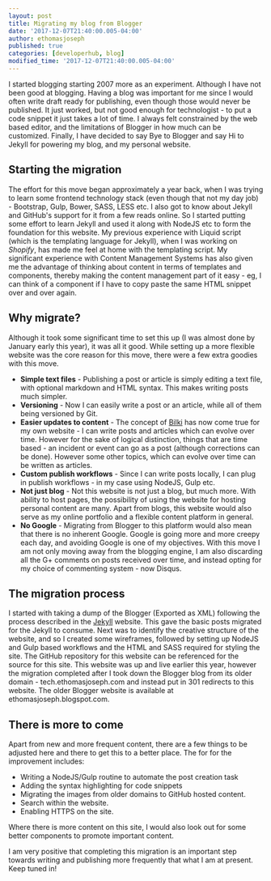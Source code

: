 ```yaml
---
layout: post
title: Migrating my blog from Blogger
date: '2017-12-07T21:40:00.005-04:00'
author: ethomasjoseph
published: true
categories: [developerhub, blog]
modified_time: '2017-12-07T21:40:00.005-04:00'
---
```

I started blogging starting 2007 more as an experiment. Although I have not been good at blogging. Having a blog was important for me since I would often write draft ready for publishing, even though those would never be published. It just worked, but not good enough for technologist - to put a code snippet it just takes a lot of time. I always felt constrained by the web based editor, and the limitations of Blogger in how much can be customized. Finally, I have decided to say Bye to Blogger and say Hi to Jekyll for powering my blog, and my personal website.

## Starting the migration
The effort for this move began approximately a year back, when I was trying to learn some frontend technology stack (even though that not my day job) - Bootstrap, Gulp, Bower, SASS, LESS etc. I also got to know about Jekyll and GitHub's support for it from a few reads online. So I started putting some effort to learn Jekyll and used it along with NodeJS etc to form the foundation for this website. My previous experience with Liquid script (which is the templating language for Jekyll), when I was working on _Shopify_, has made me feel at home with the templating script. My significant experience with Content Management Systems has also given me the advantage of thinking about content in terms of templates and components, thereby making the content management part of it easy - eg, I can think of a component if I have to copy paste the same HTML snippet over and over again.

## Why migrate?
Although it took some significant time to set this up (I was almost done by January early this year), it was all it good. While setting up a more flexible website was the core reason for this move, there were a few extra goodies with this move.
* **Simple text files** - Publishing a post or article is simply editing a text file, with optional markdown and HTML syntax. This makes writing posts much simpler.
* **Versioning** - Now I can easily write a post or an article, while all of them being versioned by Git.
* **Easier updates to content** - The concept of <a href="https://www.martinfowler.com/bliki/WhatIsaBliki.html" target='blank'>Bilki</a> has now come true for my own website - I can write posts and articles which can evolve over time. However for the sake of logical distinction, things that are time based - an incident or event can go as a post (although corrections can be done). However some other topics, which can evolve over time can be written as articles.
* **Custom publish workflows** - Since I can write posts locally, I can plug in publish workflows - in my case using NodeJS, Gulp etc.
* **Not just blog** - Not this website is not just a blog, but much more. With ability to host pages, the possibility of using the website for hosting personal content are many. Apart from blogs, this website would also serve as my online portfolio and a flexible content platform in general.
* **No Google** - Migrating from Blogger to this platform would also mean that there is no inherent Google. Google is going more and more creepy each day, and avoiding Google is one of my objectives. With this move I am not only moving away from the blogging engine, I am also discarding all the G+ comments on posts received over time, and instead opting for my choice of commenting system - now Disqus.


## The migration process
I started with taking a dump of the Blogger (Exported as XML) following the process described in the <a href="http://import.jekyllrb.com/docs/blogger/" target="blank">Jekyll</a> website. This gave the basic posts migrated for the Jekyll to consume.
Next was to identify the creative structure of the website, and so I created some wireframes, followed by setting up NodeJS and Gulp based workflows and the HTML and SASS required for styling the site. The GitHub repository for this website can be referenced for the source for this site.
This website was up and live earlier this year, however the migration completed after I took down the Blogger blog from its older domain - tech.ethomasjoseph.com and instead put in 301 redirects to this website. The older Blogger website is available at ethomasjoseph.blogspot.com.


## There is more to come
Apart from new and more frequent content, there are a few things to be adjusted here and there to get this to a better place. The for for the improvement includes:
* Writing a NodeJS/Gulp routine to automate the post creation task
* Adding the syntax highlighting for code snippets
* Migrating the images from older domains to GitHub hosted content.
* Search within the website.
* Enabling HTTPS on the site.

Where there is more content on this site, I would also look out for some better components to promote important content.

I am very positive that completing this migration is an important step towards writing and publishing more frequently that what I am at present. Keep tuned in!
